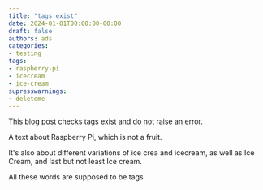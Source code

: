 ```yaml
---
title: "tags exist"
date: 2024-01-01T00:00:00+00:00
draft: false
authors: ads
categories:
- testing
tags:
- raspberry-pi
- icecream
- ice-cream
supresswarnings:
- deleteme
---
```


This blog post checks tags exist and do not raise an error.

A text about Raspberry Pi, which is not a fruit.

It's also about different variations of ice crea and icecream, as well as Ice Cream, and last but not least Ice cream.

All these words are supposed to be tags.

